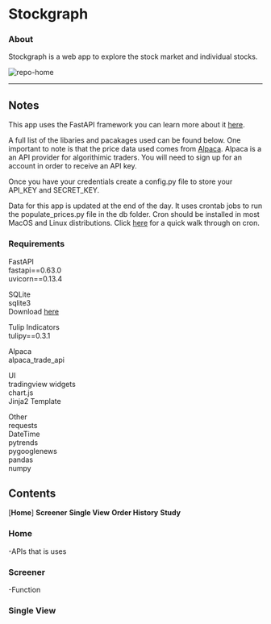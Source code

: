 # Stockgraph

### About

Stockgraph is a web app to explore the stock market and individual stocks.

![repo-home](https://user-images.githubusercontent.com/58534537/116260472-b74fb100-a744-11eb-9ec6-ab247585c8e6.png)

---

## Notes

This app uses the FastAPI framework you can learn more about it [here](https://fastapi.tiangolo.com/).

A full list of the libaries and pacakages used can be found below. One important to note is that the price data
used comes from [Alpaca](https://alpaca.markets/docs/). Alpaca is a an API provider for algorithimic traders. You will need to sign up for an account in order to receive an API key.

Once you have your credentials create a config.py file to store your API_KEY and SECRET_KEY.

Data for this app is updated at the end of the day. It uses crontab jobs to run the populate_prices.py file in the db folder. Cron should be installed in most MacOS and Linux distributions. Click [here](https://www.hostinger.com/tutorials/cron-job) for a quick walk through on cron.

### Requirements

FastAPI<br>
fastapi==0.63.0 <br>
uvicorn==0.13.4 <br>

SQLite<br>
sqlite3 <br>
Download [here](https://www.sqlite.org/download.html)

Tulip Indicators <br>
tulipy==0.3.1 <br>

Alpaca <br>
alpaca_trade_api <br>

UI <br>
tradingview widgets <br>
chart.js <br>
Jinja2 Template <br>

Other <br>
requests <br>
DateTime <br>
pytrends <br>
pygooglenews <br>
pandas <br>
numpy <br>

## Contents

[**Home**]
**Screener**
**Single View**
**Order History**
**Study**

### Home

-APIs that is uses

### Screener

-Function

### Single View
